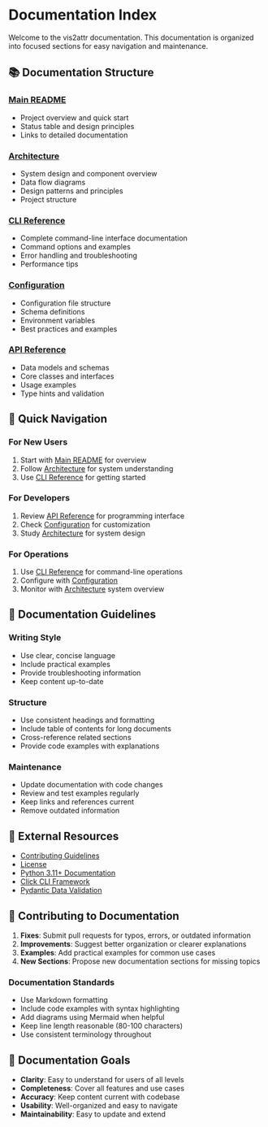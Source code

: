 # Documentation Index

Welcome to the vis2attr documentation. This documentation is organized into focused sections for easy navigation and maintenance.

## 📚 Documentation Structure

### [Main README](../README.md)
- Project overview and quick start
- Status table and design principles
- Links to detailed documentation

### [Architecture](architecture.md)
- System design and component overview
- Data flow diagrams
- Design patterns and principles
- Project structure

### [CLI Reference](cli.md)
- Complete command-line interface documentation
- Command options and examples
- Error handling and troubleshooting
- Performance tips

### [Configuration](configuration.md)
- Configuration file structure
- Schema definitions
- Environment variables
- Best practices and examples

### [API Reference](api.md)
- Data models and schemas
- Core classes and interfaces
- Usage examples
- Type hints and validation

## 🚀 Quick Navigation

### For New Users
1. Start with [Main README](../README.md) for overview
2. Follow [Architecture](architecture.md) for system understanding
3. Use [CLI Reference](cli.md) for getting started

### For Developers
1. Review [API Reference](api.md) for programming interface
2. Check [Configuration](configuration.md) for customization
3. Study [Architecture](architecture.md) for system design

### For Operations
1. Use [CLI Reference](cli.md) for command-line operations
2. Configure with [Configuration](configuration.md)
3. Monitor with [Architecture](architecture.md) system overview

## 📖 Documentation Guidelines

### Writing Style
- Use clear, concise language
- Include practical examples
- Provide troubleshooting information
- Keep content up-to-date

### Structure
- Use consistent headings and formatting
- Include table of contents for long documents
- Cross-reference related sections
- Provide code examples with explanations

### Maintenance
- Update documentation with code changes
- Review and test examples regularly
- Keep links and references current
- Remove outdated information

## 🔗 External Resources

- [Contributing Guidelines](../CONTRIBUTING.md)
- [License](../LICENSE)
- [Python 3.11+ Documentation](https://docs.python.org/3.11/)
- [Click CLI Framework](https://click.palletsprojects.com/)
- [Pydantic Data Validation](https://pydantic-docs.helpmanual.io/)

## 📝 Contributing to Documentation

1. **Fixes**: Submit pull requests for typos, errors, or outdated information
2. **Improvements**: Suggest better organization or clearer explanations
3. **Examples**: Add practical examples for common use cases
4. **New Sections**: Propose new documentation sections for missing topics

### Documentation Standards

- Use Markdown formatting
- Include code examples with syntax highlighting
- Add diagrams using Mermaid when helpful
- Keep line length reasonable (80-100 characters)
- Use consistent terminology throughout

## 🎯 Documentation Goals

- **Clarity**: Easy to understand for users of all levels
- **Completeness**: Cover all features and use cases
- **Accuracy**: Keep content current with codebase
- **Usability**: Well-organized and easy to navigate
- **Maintainability**: Easy to update and extend
